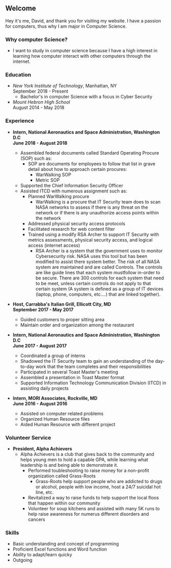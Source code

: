 ## Welcome 
Hey it's me, David, and thank you for visiting my website. I have a passion for computers, thus why I am major in Computer Science.

### Why computer Science?
* I want to study in computer science because I have a high interest in learning how
 computer interact with other computers through the internet.
	

### Education
* *New York Institute of Technology*, Manhattan, NY <br> September 2018 - Present
	* Bachelor's in computer Science with a focus in Cyber Security
* *Mount Hebron High School* <br> August 2014 - May 2018 

### Experience
* **Intern, National Aeronautics and Space Administration, Washington D.C <br> June 2018 - August 2018**
	* Assembled federal documents called Standard Operating Procure (SOP) such as: <br>
		* SOP are documents for employees to follow that list in grave detail about how to approach certain procures: <br> 
			* WarWalking SOP
			* Metric SOP 
	* Supported the Chief Information Security Officer
	* Assisted ITCD with numerous assignment such as: <br>
		* Planned WarWalking procure
			* WarWalking is a procure that IT Security team does to scan NASA networks to assess if there is any threat on the network or if there is any unauthorize access points within the network 
		* Addressed physical security access protocols
		* Facilitated research for web content filter 
		* Trained using a modify RSA Archer to support IT Security with metrics assessments, physical security access, and logical access (internet access)
			* RSA Archer is a system that the government uses to monitor Cybersecurity risk. NASA uses this tool but has been modified to assist there system better. The risk of all NASA system are maintained and are called Controls. The controls are like guide lines that each system mustfollow in-order to be secure. There are 300 controls for each system that need to be meet, unless certain controls do not apply to that certain system (A system is defined as a group of IT devices (laptop, phone, computers, etc....) that are linked together).

* **Host, Carrabba's Italian Grill, Ellicott City, MD <br> September 2017 - May 2017**
	* Guided customers to proper sitting area
	* Maintain order and organization among the restaurant
* **Intern, National Aeronautics and Space Administration, Washington D.C <br> June 2017 - August 2017**
	* Coordinated a group of interns
	* Shadowed the IT Security team to gain an understanding of the day-to-day work that the team completes and their responsibilities 
	* Participated in several Toast Master's meeting
	* Assembled a presentation in Toast Master format
	* Supported Information Technology Communication Division (ITCD) in assisting daily projects
* **Intern, MORI Associates, Rockville, MD <br> June 2016 - August 2016**
	
	* Assisted on computer related problems
	* Organized Human Resource files
	* Aided Human Resource with different project 

### Volunteer Service

* **President, Alpha Achievers**
	* Alpha Achievers is a club that gives back to the community and helps young men to hold a capable GPA, while learning what leadership is and being able to demonstrate it.
		* Performed toubleshooting to raise money for a non-profit organization called Grass-Roots
			* Grass-Roots help support people who are addicted to drugs or alcohol, people with low income, host a 24/7 suicidal hot line, etc.
		* Revitalized a way to raise funds to help support the local floos that happen within our community
		* Volunteer for soup kitchens and assisted with many 5K runs to help raise awareness for numerus different disorders and cancers


### Skills
* Basic understanding and concept of programming
* Proficient Excel functions and Word function 
* Ability to adapt/learn quicky
* Outgoing 

